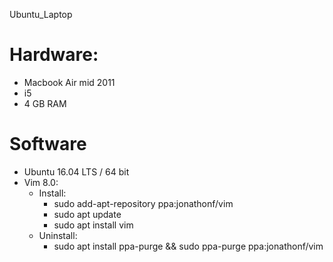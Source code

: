 Ubuntu_Laptop

# Hardware:
* Macbook Air mid 2011
* i5
* 4 GB RAM

# Software
* Ubuntu 16.04 LTS / 64 bit
* Vim 8.0:
  * Install:
    * sudo add-apt-repository ppa:jonathonf/vim
    * sudo apt update
    * sudo apt install vim
  * Uninstall:
    * sudo apt install ppa-purge && sudo ppa-purge ppa:jonathonf/vim
